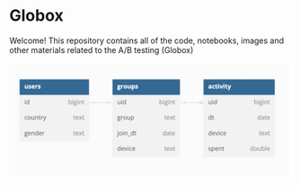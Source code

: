 # Globox

Welcome! This repository contains all of the code, notebooks, images and other materials related to the A/B testing (Globox)






![schema](Schema.png)
